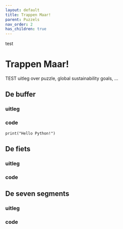 ```yaml
---
layout: default
title: Trappen Maar!
parent: Puzzels
nav_order: 2
has_children: true
---
```

test
# Trappen Maar! 

TEST uitleg over puzzle, global sustainability goals, ...

## De buffer
### uitleg

### code
```{python}
print("Hello Python!")
```
## De fiets
### uitleg

### code



## De seven segments
### uitleg

### code
